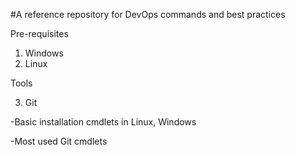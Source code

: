 #A reference repository for DevOps commands and best practices

Pre-requisites
1. Windows
2. Linux

Tools

3. Git 

-Basic installation cmdlets in Linux, Windows

-Most used Git cmdlets 
